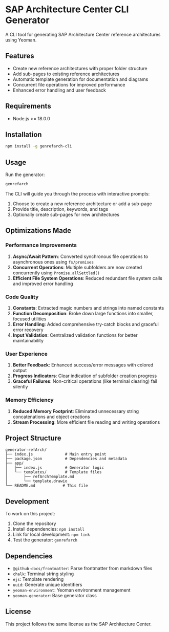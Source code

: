 # SAP Architecture Center CLI Generator

A CLI tool for generating SAP Architecture Center reference architectures using Yeoman.

## Features

- Create new reference architectures with proper folder structure
- Add sub-pages to existing reference architectures
- Automatic template generation for documentation and diagrams
- Concurrent file operations for improved performance
- Enhanced error handling and user feedback

## Requirements

- Node.js >= 18.0.0

## Installation

```bash
npm install -g genrefarch-cli
```

## Usage

Run the generator:

```bash
genrefarch
```

The CLI will guide you through the process with interactive prompts:

1. Choose to create a new reference architecture or add a sub-page
2. Provide title, description, keywords, and tags
3. Optionally create sub-pages for new architectures

## Optimizations Made

### Performance Improvements

1. **Async/Await Pattern**: Converted synchronous file operations to asynchronous ones using `fs/promises`
2. **Concurrent Operations**: Multiple subfolders are now created concurrently using `Promise.allSettled()`
3. **Efficient File System Operations**: Reduced redundant file system calls and improved error handling

### Code Quality

1. **Constants**: Extracted magic numbers and strings into named constants
2. **Function Decomposition**: Broke down large functions into smaller, focused utilities
3. **Error Handling**: Added comprehensive try-catch blocks and graceful error recovery
4. **Input Validation**: Centralized validation functions for better maintainability

### User Experience

1. **Better Feedback**: Enhanced success/error messages with colored output
2. **Progress Indicators**: Clear indication of subfolder creation progress
3. **Graceful Failures**: Non-critical operations (like terminal clearing) fail silently

### Memory Efficiency

1. **Reduced Memory Footprint**: Eliminated unnecessary string concatenations and object creations
2. **Stream Processing**: More efficient file reading and writing operations

## Project Structure

```
generator-refArch/
├── index.js              # Main entry point
├── package.json          # Dependencies and metadata
├── app/
│   ├── index.js          # Generator logic
│   └── templates/        # Template files
│       ├── refArchTemplate.md
│       └── template.drawio
└── README.md            # This file
```

## Development

To work on this project:

1. Clone the repository
2. Install dependencies: `npm install`
3. Link for local development: `npm link`
4. Test the generator: `genrefarch`

## Dependencies

- `@github-docs/frontmatter`: Parse frontmatter from markdown files
- `chalk`: Terminal string styling
- `ejs`: Template rendering
- `uuid`: Generate unique identifiers
- `yeoman-environment`: Yeoman environment management
- `yeoman-generator`: Base generator class

## License

This project follows the same license as the SAP Architecture Center.
